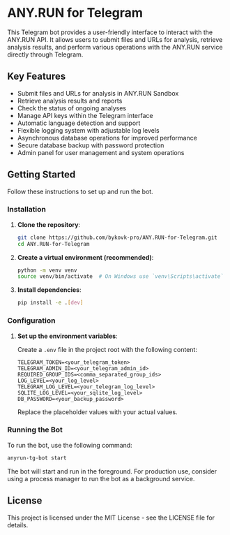 # ANY.RUN for Telegram

This Telegram bot provides a user-friendly interface to interact with the ANY.RUN API. It allows users to submit files and URLs for analysis, retrieve analysis results, and perform various operations with the ANY.RUN service directly through Telegram.

## Key Features

- Submit files and URLs for analysis in ANY.RUN Sandbox
- Retrieve analysis results and reports
- Check the status of ongoing analyses
- Manage API keys within the Telegram interface
- Automatic language detection and support
- Flexible logging system with adjustable log levels
- Asynchronous database operations for improved performance
- Secure database backup with password protection
- Admin panel for user management and system operations

## Getting Started

Follow these instructions to set up and run the bot.

### Installation

1. **Clone the repository**:
   ```bash
   git clone https://github.com/bykovk-pro/ANY.RUN-for-Telegram.git
   cd ANY.RUN-for-Telegram
   ```

2. **Create a virtual environment (recommended)**:
   ```bash
   python -m venv venv
   source venv/bin/activate  # On Windows use `venv\Scripts\activate`
   ```

3. **Install dependencies**:
   ```bash
   pip install -e .[dev]
   ```

### Configuration

1. **Set up the environment variables**:

   Create a `.env` file in the project root with the following content:

   ```plaintext
   TELEGRAM_TOKEN=<your_telegram_token>
   TELEGRAM_ADMIN_ID=<your_telegram_admin_id>
   REQUIRED_GROUP_IDS=<comma_separated_group_ids>
   LOG_LEVEL=<your_log_level>
   TELEGRAM_LOG_LEVEL=<your_telegram_log_level>
   SQLITE_LOG_LEVEL=<your_sqlite_log_level>
   DB_PASSWORD=<your_backup_password>
   ```

   Replace the placeholder values with your actual values.

### Running the Bot

To run the bot, use the following command:

```bash
anyrun-tg-bot start
```

The bot will start and run in the foreground. For production use, consider using a process manager to run the bot as a background service.

## License

This project is licensed under the MIT License - see the LICENSE file for details.
